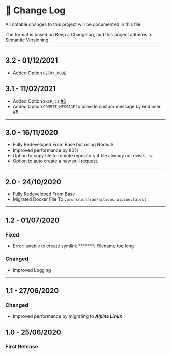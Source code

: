 # 📝  Change Log

All notable changes to this project will be documented in this file.

The format is based on Keep a Changelog, and this project adheres to Semantic Versioning.

---

## 3.2 - 01/12/2021
* Added Option `RETRY_MODE`

## 3.1 - 11/02/2021
* Added Option `SKIP_CI` [#6](https://github.com/varunsridharan/action-github-workflow-sync/issues/6)
* Added Option `COMMIT_MESSAGE` to provide custom message by end user [#6](https://github.com/varunsridharan/action-github-workflow-sync/issues/6)

---

## 3.0 - 16/11/2020
* Fully Redeveloped From Base but using NodeJS
* Improved performance by 80%
* Option to copy file to remote repository if file already  not exists. `!=`
* Option to auto create a new pull request.

---

## 2.0 - 24/10/2020
* Fully Redeveloped From Base
* Migrated Docker File To `varunsridharan/actions-alpine:latest`

---

## 1.2 - 01/07/2020
### Fixed
* Error: unable to create symlink *******: Filename too long

### Changed
* Improved Logging

---

## 1.1 - 27/06/2020
### Changed
* Improved performance by migrating to ***Alpine Linux***

## 1.0 - 25/06/2020
### First Release

